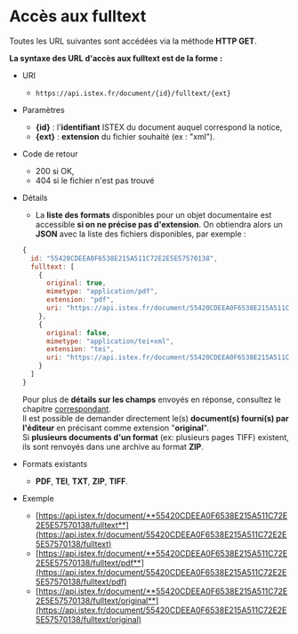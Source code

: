 # Accès aux fulltext

Toutes les URL suivantes sont accédées via la méthode **HTTP GET**.

**La syntaxe des URL d'accès aux fulltext est de la forme :**

* URI
  * `https://api.istex.fr/document/{id}/fulltext/{ext}`
* Paramètres
  * **{id}** : l'**identifiant** ISTEX du document auquel correspond la notice,
  * **{ext}** : **extension** du fichier souhaité \(ex : "xml"\).
* Code de retour
  * 200 si OK,
  * 404 si le fichier n'est pas trouvé
* Détails

  * La **liste des formats** disponibles pour un objet documentaire est accessible **si on ne précise pas d'extension**. On obtiendra alors un **JSON** avec la liste des fichiers disponibles, par exemple :

  ```javascript
  {
    id: "55420CDEEA0F6538E215A511C72E2E5E57570138",
    fulltext: [
      {
        original: true,
        mimetype: "application/pdf",
        extension: "pdf",
        uri: "https://api.istex.fr/document/55420CDEEA0F6538E215A511C72E2E5E57570138/fulltext/pdf"
      },
      {
        original: false,
        mimetype: "application/tei+xml",
        extension: "tei",
        uri: "https://api.istex.fr/document/55420CDEEA0F6538E215A511C72E2E5E57570138/fulltext/tei"
      }
    ]
  }
  ```

  Pour plus de **détails sur les champs** envoyés en réponse, consultez le chapitre [correspondant](../fields/files.md).  
  Il est possible de demander directement le\(s\) **document\(s\) fourni\(s\) par l'éditeur** en précisant comme extension "**original**".  
  Si **plusieurs documents d'un format** \(ex: plusieurs pages TIFF\) existent, ils sont renvoyés dans une archive au format **ZIP**. 

* Formats existants
  * **PDF**, **TEI**, **TXT**, **ZIP**, **TIFF**.
* Exemple
  * [https://api.istex.fr/document/**55420CDEEA0F6538E215A511C72E2E5E57570138/fulltext**](https://api.istex.fr/document/55420CDEEA0F6538E215A511C72E2E5E57570138/fulltext) 
  * [https://api.istex.fr/document/**55420CDEEA0F6538E215A511C72E2E5E57570138/fulltext/pdf**](https://api.istex.fr/document/55420CDEEA0F6538E215A511C72E2E5E57570138/fulltext/pdf) 
  * [https://api.istex.fr/document/**55420CDEEA0F6538E215A511C72E2E5E57570138/fulltext/original**](https://api.istex.fr/document/55420CDEEA0F6538E215A511C72E2E5E57570138/fulltext/original)

